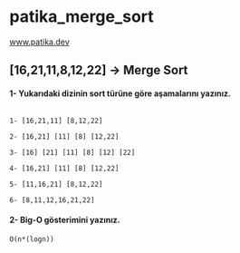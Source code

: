 # patika_merge_sort
www.patika.dev

## **[16,21,11,8,12,22] -> Merge Sort**

#### **1- Yukarıdaki dizinin sort türüne göre aşamalarını yazınız.**
```

1- [16,21,11] [8,12,22]

2- [16,21] [11] [8] [12,22]

3- [16] [21] [11] [8] [12] [22]

4- [16,21] [11] [8] [12,22]

5- [11,16,21] [8,12,22]

6- [8,11,12,16,21,22]
  ```

#### **2- Big-O gösterimini yazınız.**
```
O(n*(logn))
```
